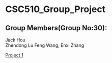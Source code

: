 # CSC510_Group_Project

## Group Members(Group No:30):

Jack Hou	
Zhendong Lu	
Feng Wang,
Enxi Zhang


<span style="color:blue">[Project 1](proj1/Readme.md)</span>
